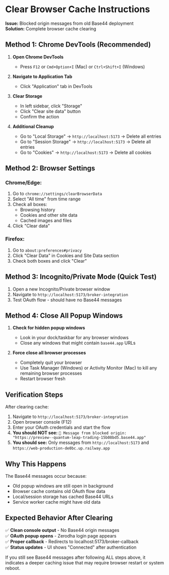 # Clear Browser Cache Instructions
**Issue:** Blocked origin messages from old Base44 deployment  
**Solution:** Complete browser cache clearing

## Method 1: Chrome DevTools (Recommended)

1. **Open Chrome DevTools**
   - Press `F12` or `Cmd+Option+I` (Mac) or `Ctrl+Shift+I` (Windows)

2. **Navigate to Application Tab**
   - Click "Application" tab in DevTools

3. **Clear Storage**
   - In left sidebar, click "Storage"
   - Click "Clear site data" button
   - Confirm the action

4. **Additional Cleanup**
   - Go to "Local Storage" → `http://localhost:5173` → Delete all entries
   - Go to "Session Storage" → `http://localhost:5173` → Delete all entries
   - Go to "Cookies" → `http://localhost:5173` → Delete all cookies

## Method 2: Browser Settings

### Chrome/Edge:
1. Go to `chrome://settings/clearBrowserData`
2. Select "All time" from time range
3. Check all boxes:
   - Browsing history
   - Cookies and other site data
   - Cached images and files
4. Click "Clear data"

### Firefox:
1. Go to `about:preferences#privacy`
2. Click "Clear Data" in Cookies and Site Data section
3. Check both boxes and click "Clear"

## Method 3: Incognito/Private Mode (Quick Test)

1. Open a new Incognito/Private browser window
2. Navigate to `http://localhost:5173/broker-integration`
3. Test OAuth flow - should have no Base44 messages

## Method 4: Close All Popup Windows

1. **Check for hidden popup windows**
   - Look in your dock/taskbar for any browser windows
   - Close any windows that might contain `base44.app` URLs

2. **Force close all browser processes**
   - Completely quit your browser
   - Use Task Manager (Windows) or Activity Monitor (Mac) to kill any remaining browser processes
   - Restart browser fresh

## Verification Steps

After clearing cache:

1. Navigate to `http://localhost:5173/broker-integration`
2. Open browser console (F12)
3. Enter your OAuth credentials and start the flow
4. **You should NOT see:** `🚫 Message from blocked origin: "https://preview--quantum-leap-trading-15b08bd5.base44.app"`
5. **You should see:** Only messages from `http://localhost:5173` and `https://web-production-de0bc.up.railway.app`

## Why This Happens

The Base44 messages occur because:
- Old popup windows are still open in background
- Browser cache contains old OAuth flow data
- Local/session storage has cached Base44 URLs
- Service worker cache might have old data

## Expected Behavior After Clearing

✅ **Clean console output** - No Base44 origin messages  
✅ **OAuth popup opens** - Zerodha login page appears  
✅ **Proper callback** - Redirects to localhost:5173/broker-callback  
✅ **Status updates** - UI shows "Connected" after authentication  

If you still see Base44 messages after following ALL steps above, it indicates a deeper caching issue that may require browser restart or system reboot. 
